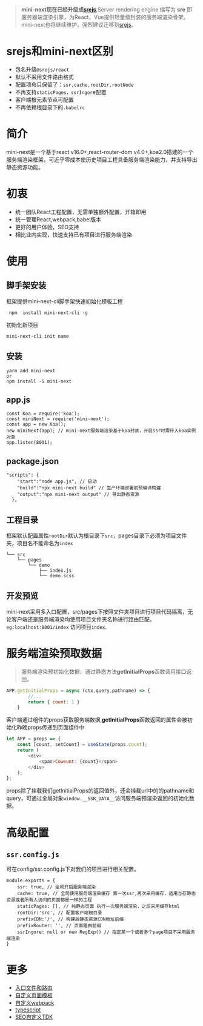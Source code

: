 >  **mini-next现在已经升级成[srejs](https://github.com/dazjean/srejs)**,Server rendering engine 缩写为 **sre** 即服务器端渲染引擎，为React，Vue提供轻量级封装的服务端渲染骨架。mini-next也将继续维护，强烈建议迁移到[srejs](https://github.com/dazjean/srejs)。

# srejs和mini-next区别
- 包名升级`@srejs/react`
- 默认不采用文件路由格式
- 配置项命只保留了：`ssr,cache,rootDir,rootNode`
- 不再支持`staticPages，ssrIngor`e配置
- 客户端根元素节点可配置
- 不再依赖根目录下的`.babelrc`



# 简介
mini-next是一个基于react v16.0+,react-router-dom v4.0+,koa2.0搭建的一个服务端渲染框架。可近乎零成本使历史项目工程具备服务端渲染能力，并支持导出静态资源功能。

# 初衷
- 统一团队React工程配置，无需单独额外配置，开箱即用
- 统一管理React,webpack,babel版本
- 更好的用户体验，SEO支持
- 相比业内实现，快速支持已有项目进行服务端渲染

# 使用
##  脚手架安装
框架提供mini-next-cli脚手架快速初始化模板工程
```
 npm  install mini-next-cli -g
```
初始化新项目
```
mini-next-cli init name
```

## 安装
```
yarn add mini-next 
or
npm install -S mini-next
```

## app.js
```
const Koa = require('koa');
const miniNext = require('mini-next');
const app = new Koa();
new miniNext(app); // mini-next服务端渲染基于koa封装，开启ssr时需传入koa实例对象
app.listen(8001);

```

## package.json
```
"scripts": {
    "start":"node app.js", // 启动
    "build":"npx mini-next build" // 生产环境部署前预编译构建
    "output":"npx mini-next output" // 导出静态资源
  },

```

## 工程目录
框架默认配置属性`rootDir`默认为根目录下`src`，pages目录下必须为项目文件夹，项目名不能命名为`index`
```
└── src
    └── pages
        └── demo
            ├── index.js 
            └── demo.scss
```

## 开发预览
mini-next采用多入口配置，src/pages下按照文件夹项目进行项目代码隔离，无论客户端还是服务端渲染均使用项目文件夹名称进行路由匹配。`eg:localhost:8001/index` 访问项目`index`. 


# 服务端渲染预取数据
> 服务端渲染预初始化数据，通过静态方法**getInitialProps**函数调用接口返回。
```js
APP.getInitialProps = async (ctx,query,pathname) => {
        //...
        return { count: 1 }
    }
```

客户端通过组件的props获取服务端数据,**getInitialProps**函数返回的属性会被初始化昨晚props传递到页面组件中

```js
let APP = props => {
    const [count, setCount] = useState(props.count);
    return (
        <div>
            <span>Coweunt: {count}</span>
        </div>
    );
};
```
props除了挂载我们getInitialProps的返回值外，还会挂载url中的的pathname和query，可通过全局对象`window.__SSR_DATA__`访问服务端预渲染返回的初始化数据。


# 高级配置

## `ssr.config.js`
可在config/ssr.config.js下对我们的项目进行相关配置。
```
module.exports = {
    ssr: true, // 全局开启服务端渲染
    cache: true, // 全局使用服务端渲染缓存 第一次ssr,再次采用缓存，适用与存静态资源或者所有人访问的页面都是一样的工程
    staticPages: [], // 纯静态页面 执行一次服务端渲染，之后采用缓存html
    rootDir:'src', // 配置客户端根目录
    prefixCDN:'/', // 构建后静态资源CDN地址前缀
    prefixRouter: '', // 页面路由前缀
    ssrIngore: null or new RegExp() // 指定某一个或者多个page项目不采用服务端渲染
}
```

# 更多
- [入口文件和路由](./doc/page-router.md)
- [自定义页面模板](./doc/htmlTemplate.md)
- [自定义webpack](./doc/webpackconfig.md)
- [typescript](./doc/typescript.md)
- [SEO自定义TDK](./doc/seo.md)
